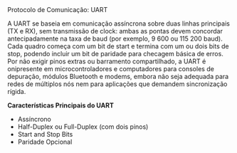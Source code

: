 <section>
  <div class="cabecalho">Protocolo de Comunicação: UART</div>
  <div class="conteudo small">
    <p>
      A UART se baseia em comunicação assíncrona sobre duas linhas principais (TX e RX), sem transmissão de clock: ambas as pontas devem concordar antecipadamente na taxa de baud (por exemplo, 9 600 ou 115 200 baud). Cada quadro começa com um bit de start e termina com um ou dois bits de stop, podendo incluir um bit de paridade para checagem básica de erros. Por não exigir pinos extras ou barramento compartilhado, a UART é onipresente em microcontroladores e computadores para consoles de depuração, módulos Bluetooth e modems, embora não seja adequada para redes de múltiplos nós nem para aplicações que demandem sincronização rígida.
    </p>
    <p><strong>Características Principais do UART</strong></p>
    <ul>
      <li>Assíncrono</li>
      <li>Half-Duplex ou Full-Duplex (com dois pinos)</li>
      <li>Start and Stop Bits</li>
      <li>Paridade Opcional</li>
    </ul>
  </div>
</section>
